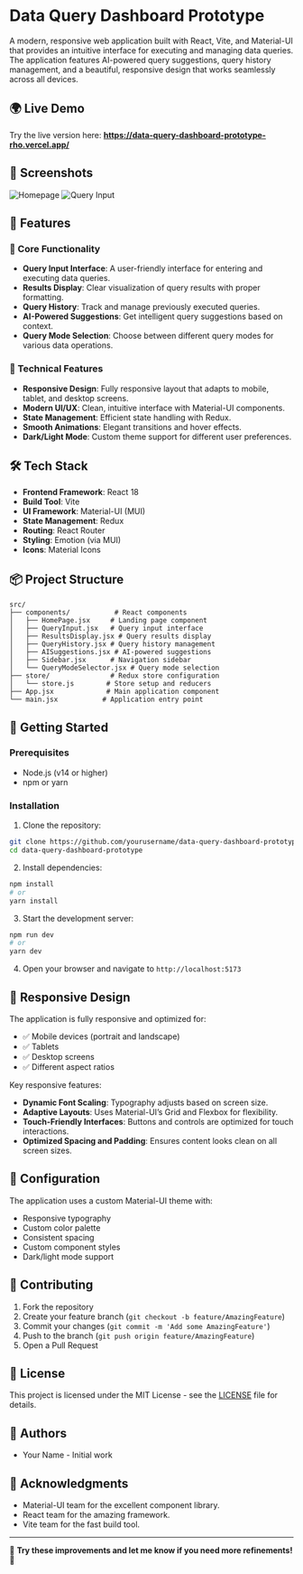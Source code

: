 # Data Query Dashboard Prototype

A modern, responsive web application built with React, Vite, and Material-UI that provides an intuitive interface for executing and managing data queries. The application features AI-powered query suggestions, query history management, and a beautiful, responsive design that works seamlessly across all devices.

## 🌍 Live Demo
Try the live version here: **https://data-query-dashboard-prototype-rho.vercel.app/**

## 📸 Screenshots
![Homepage](./screenshots/homepage.png)
![Query Input](./screenshots/query-input.png)

## 🌟 Features

### 🔹 Core Functionality
- **Query Input Interface**: A user-friendly interface for entering and executing data queries.
- **Results Display**: Clear visualization of query results with proper formatting.
- **Query History**: Track and manage previously executed queries.
- **AI-Powered Suggestions**: Get intelligent query suggestions based on context.
- **Query Mode Selection**: Choose between different query modes for various data operations.

### 🔹 Technical Features
- **Responsive Design**: Fully responsive layout that adapts to mobile, tablet, and desktop screens.
- **Modern UI/UX**: Clean, intuitive interface with Material-UI components.
- **State Management**: Efficient state handling with Redux.
- **Smooth Animations**: Elegant transitions and hover effects.
- **Dark/Light Mode**: Custom theme support for different user preferences.

## 🛠️ Tech Stack

- **Frontend Framework**: React 18
- **Build Tool**: Vite
- **UI Framework**: Material-UI (MUI)
- **State Management**: Redux
- **Routing**: React Router
- **Styling**: Emotion (via MUI)
- **Icons**: Material Icons

## 📦 Project Structure
```
src/
├── components/           # React components
│   ├── HomePage.jsx     # Landing page component
│   ├── QueryInput.jsx   # Query input interface
│   ├── ResultsDisplay.jsx # Query results display
│   ├── QueryHistory.jsx # Query history management
│   ├── AISuggestions.jsx # AI-powered suggestions
│   ├── Sidebar.jsx      # Navigation sidebar
│   └── QueryModeSelector.jsx # Query mode selection
├── store/               # Redux store configuration
│   └── store.js        # Store setup and reducers
├── App.jsx             # Main application component
└── main.jsx           # Application entry point
```

## 🚀 Getting Started

### Prerequisites
- Node.js (v14 or higher)
- npm or yarn

### Installation

1. Clone the repository:
```bash
git clone https://github.com/yourusername/data-query-dashboard-prototype.git
cd data-query-dashboard-prototype
```

2. Install dependencies:
```bash
npm install
# or
yarn install
```

3. Start the development server:
```bash
npm run dev
# or
yarn dev
```

4. Open your browser and navigate to `http://localhost:5173`

## 📱 Responsive Design

The application is fully responsive and optimized for:
- ✅ Mobile devices (portrait and landscape)
- ✅ Tablets
- ✅ Desktop screens
- ✅ Different aspect ratios

Key responsive features:
- **Dynamic Font Scaling**: Typography adjusts based on screen size.
- **Adaptive Layouts**: Uses Material-UI’s Grid and Flexbox for flexibility.
- **Touch-Friendly Interfaces**: Buttons and controls are optimized for touch interactions.
- **Optimized Spacing and Padding**: Ensures content looks clean on all screen sizes.

## 🔧 Configuration

The application uses a custom Material-UI theme with:
- Responsive typography
- Custom color palette
- Consistent spacing
- Custom component styles
- Dark/light mode support

## 🤝 Contributing

1. Fork the repository
2. Create your feature branch (`git checkout -b feature/AmazingFeature`)
3. Commit your changes (`git commit -m 'Add some AmazingFeature'`)
4. Push to the branch (`git push origin feature/AmazingFeature`)
5. Open a Pull Request

## 📄 License
This project is licensed under the MIT License - see the [LICENSE](LICENSE) file for details.

## 👥 Authors
- Your Name - Initial work

## 🙏 Acknowledgments
- Material-UI team for the excellent component library.
- React team for the amazing framework.
- Vite team for the fast build tool.

---
📌 **Try these improvements and let me know if you need more refinements!** 🚀

